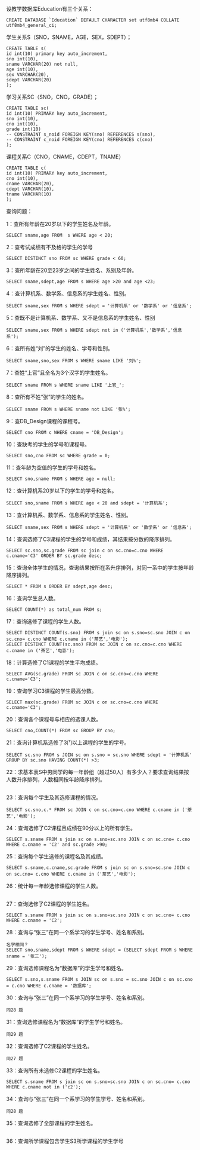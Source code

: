 设教学数据库Education有三个关系：
 
 ```
 CREATE DATABASE `Education` DEFAULT CHARACTER set utf8mb4 COLLATE utf8mb4_general_ci;
 ```
学生关系S（SNO，SNAME，AGE，SEX，SDEPT）；
 
 ```
 CREATE TABLE s(
id int(10) primary key auto_increment,
sno int(10),
sname VARCHAR(20) not null,
age int(10),
sex VARCHAR(20),
sdept VARCHAR(20)
);
 ```
学习关系SC（SNO，CNO，GRADE）；
 
 ```
 CREATE TABLE sc(
id int(10) PRIMARY key auto_increment,
sno int(10),
cno int(10),
grade int(10)
-- CONSTRAINT s_noid FOREIGN KEY(sno) REFERENCES s(sno),
-- CONSTRAINT c_noid FOREIGN KEY(cno) REFERENCES c(cno)
);
 ```
课程关系C（CNO，CNAME，CDEPT，TNAME）
 
 ```
 CREATE TABLE c(
id int(10) PRIMARY key auto_increment,
cno int(10),
cname VARCHAR(20),
cdept VARCHAR(10),
tname VARCHAR(10)
);
 ```
查询问题：

1：查所有年龄在20岁以下的学生姓名及年龄。
 
 ```
 SELECT sname,age FROM	s WHERE age < 20;
 ```
2：查考试成绩有不及格的学生的学号
 
 ```
 SELECT DISTINCT sno FROM sc WHERE grade < 60;
 ```
3：查所年龄在20至23岁之间的学生姓名、系别及年龄。
 
 ```
 SELECT sname,sdept,age FROM s WHERE age >20 and age <23;
 ```
4：查计算机系、数学系、信息系的学生姓名、性别。
 
 ```
 SELECT sname,sex FROM s WHERE sdept = '计算机系' or '数学系' or '信息系';
 ```
5：查既不是计算机系、数学系、又不是信息系的学生姓名、性别

 ```
 SELECT sname,sex FROM s WHERE sdept not in ('计算机系','数学系','信息系');
 ```
6：查所有姓“刘”的学生的姓名、学号和性别。

 ```
 SELECT sname,sno,sex FROM s WHERE sname LIKE '刘%';
 ```
 

7：查姓“上官”且全名为3个汉字的学生姓名。
 
 ```
 SELECT sname FROM s WHERE sname LIKE '上官_';
 ```
8：查所有不姓“张”的学生的姓名。
 
 ```
 SELECT sname FROM s WHERE sname not LIKE '张%';
 ```
9：查DB_Design课程的课程号。
 
 ```
 SELECT cno FROM c WHERE cname = 'DB_Design';
 ```
10：查缺考的学生的学号和课程号。
 
 ```
 SELECT sno,cno FROM sc WHERE grade = 0;
 ```
11：查年龄为空值的学生的学号和姓名。
 
 ```
 SELECT sno,sname FROM s WHERE age = null;
 ```
12：查计算机系20岁以下的学生的学号和姓名。
 
 ```
 SELECT sno,sname FROM s WHERE age < 20 and sdept = '计算机系';
 ```
13：查计算机系、数学系、信息系的学生姓名、性别。
 
 ```
 SELECT sname,sex FROM s WHERE sdept = '计算机系' or '数学系' or '信息系';
 ```
14：查询选修了C3课程的学生的学号和成绩，其结果按分数的降序排列。
 
 ```
 SELECT sc.sno,sc.grade FROM sc join c on sc.cno=c.cno WHERE c.cname='C3' ORDER BY sc.grade desc;
 ```
15：查询全体学生的情况，查询结果按所在系升序排列，对同一系中的学生按年龄降序排列。
 
 ```
 SELECT * FROM s ORDER BY sdept,age desc;
 ```
16：查询学生总人数。
 
 ```
 SELECT COUNT(*) as total_num FROM s;
 ```

17：查询选修了课程的学生人数。
 
 ```
 SELECT DISTINCT COUNT(s.sno) FROM s join sc on s.sno=sc.sno JOIN c on sc.cno= c.cno WHERE c.cname in ('茶艺','电影');
 SELECT DISTINCT COUNT(sc.sno) FROM sc JOIN c on sc.cno=c.cno WHERE c.cname in ('茶艺','电影');
 ```
18：计算选修了C1课程的学生平均成绩。
 
 ```
 SELECT AVG(sc.grade) FROM sc JOIN c on sc.cno=c.cno WHERE c.cname='C3'; 
 ```
19：查询学习C3课程的学生最高分数。
 
 ```
 SELECT max(sc.grade) FROM sc JOIN c on sc.cno=c.cno WHERE c.cname='C3'; 
 ```
20：查询各个课程号与相应的选课人数。
 
 ```
 SELECT cno,COUNT(*) FROM sc GROUP BY cno;
 ```
21：查询计算机系选修了3门以上课程的学生的学号。
 
 ```
 SELECT sc.sno FROM s JOIN sc on s.sno = sc.sno WHERE sdept = '计算机系' GROUP BY sc.sno HAVING COUNT(*) >3; 
 ```
22：求基本表S中男同学的每一年龄组（超过50人）有多少人？要求查询结果按人数升序排列，人数相同按年龄降序排列。
 
 ```
 
 ```
23：查询每个学生及其选修课程的情况。
 
 ```
SELECT sc.sno,c.* FROM sc JOIN c on sc.cno=c.cno WHERE c.cname in ('茶艺','电影');
 ```
24：查询选修了C2课程且成绩在90分以上的所有学生。
 
 ```
 SELECT s.sname FROM s join sc on s.sno=sc.sno JOIN c on sc.cno= c.cno WHERE c.cname = 'C2' and sc.grade >90;
 ```
25：查询每个学生选修的课程名及其成绩。
 
 ```
 SELECT s.sname,c.cname,sc.grade FROM s join sc on s.sno=sc.sno JOIN c on sc.cno= c.cno WHERE c.cname in ('茶艺','电影');
 ```
26：统计每一年龄选修课程的学生人数。
 
 ```
 
 ```
27：查询选修了C2课程的学生姓名。
 
 ```
 SELECT s.sname FROM s join sc on s.sno=sc.sno JOIN c on sc.cno= c.cno WHERE c.cname = 'C2';
 ```
28：查询与“张三”在同一个系学习的学生学号、姓名和系别。
 
 ```
 名字相同？
 SELECT sno,sname,sdept FROM s WHERE sdept = (SELECT sdept FROM s WHERE sname = '张三');
 ```
29：查询选修课程名为“数据库”的学生学号和姓名。
 
 ```
 SELECT s.sno,s.sname FROM s JOIN sc on s.sno = sc.sno JOIN c on sc.cno = c.cno WHERE c.cname = '数据库';
 ```
30：查询与“张三”在同一个系学习的学生学号、姓名和系别。
 
 
 ```
 同28 题
 ```
31：查询选修课程名为“数据库”的学生学号和姓名。
 
 ```
 同29 题
 ```
32：查询选修了C2课程的学生姓名。
 
 ```
 同27 题
 ```
33：查询所有未选修C2课程的学生姓名。
 
 ```
 SELECT s.sname FROM s join sc on s.sno=sc.sno JOIN c on sc.cno= c.cno WHERE c.cname not in ('c2');
 ```
34：查询与“张三”在同一个系学习的学生学号、姓名和系别。
 
 ```
 同28 题
 ```
35：查询选修了全部课程的学生姓名。
 
 ```
 
 ```
36：查询所学课程包含学生S3所学课程的学生学号
 
 ```
 
 ```
     
  
     
   